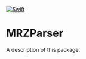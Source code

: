 [![Swift](https://github.com/romanmazeev/MRZParser/actions/workflows/swift.yml/badge.svg)](https://github.com/romanmazeev/MRZParser/actions/workflows/swift.yml)
# MRZParser

A description of this package.
